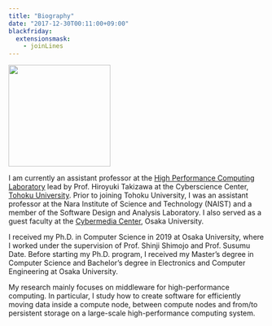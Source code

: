 ```yaml
---
title: "Biography"
date: "2017-12-30T00:11:00+09:00"
blackfriday:
  extensionsmask:
    - joinLines
---
```


<img src="/images/avatar.jpg" style="margin-left: 0;" width="200" height="200">

I am currently an assistant professor at
the [High Performance Computing Laboratory](https://www.hpc.is.tohoku.ac.jp/home-en/)
lead by Prof. Hiroyuki Takizawa
at the Cyberscience Center, [Tohoku University](http://www.tohoku.ac.jp/en/).
Prior to joining Tohoku University, I was an assistant professor at the Nara
Institute of Science and Technology (NAIST) and a member of the Software
Design and Analysis Laboratory. I also served as a guest faculty at the
[Cybermedia Center](https://www.cmc.osaka-u.ac.jp/?lang=en), Osaka University.

I received my Ph.D. in Computer Science in 2019 at Osaka University, where
I worked under the supervision of Prof. Shinji Shimojo and Prof. Susumu
Date. Before starting my Ph.D. program, I received my Master’s degree in
Computer Science and Bachelor’s degree in Electronics and Computer
Engineering at Osaka University.

My research mainly focuses on middleware for high-performance computing. In
particular, I study how to create software for efficiently moving data inside
a compute node, between compute nodes and from/to persistent storage on a
large-scale high-performance computing system.
